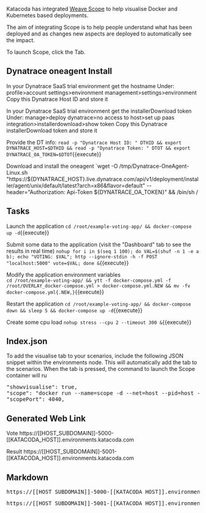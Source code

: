 Katacoda has integrated [Weave Scope](https://weave.works/scope) to help visualise Docker and Kubernetes based deployments.

The aim of integrating Scope is to help people understand what has been deployed and as changes new aspects are deployed to automatically see the impact.

To launch Scope, click the Tab.

## Dynatrace oneagent Install
In your Dynatrace SaaS trial environment get the hostname
Under: profile>account settings>environment management>settings>environment
Copy this Dynatrace Host ID and store it

In your Dynatrace SaaS trial environment get the installerDownload token
Under: manage>deploy dynatrace>no access to host>set up paas integration>installerdownload>show token
Copy this Dynatrace installerDownload token and store it

Provide the DT info:
`read -p "Dynatrace Host ID: " DTHID && export DYNATRACE_HOST=$DTHID && read -p "Dynatrace Token: " DTOT && export DYNATRACE_OA_TOKEN=$DTOT`{{execute}}

Download and install the oneagent
`wget -O /tmp/Dynatrace-OneAgent-Linux.sh "https://${DYNATRACE_HOST}.live.dynatrace.com/api/v1/deployment/installer/agent/unix/default/latest?arch=x86&flavor=default" --header="Authorization: Api-Token ${DYNATRACE_OA_TOKEN}" && /bin/sh /



## Tasks

Launch the application 
`cd /root/example-voting-app/ && docker-compose up -d`{{execute}}

Submit some data to the application (visit the "Dashboard" tab to see the results in real time) 
`nohup for i in $(seq 1 100); do VAL=$(shuf -n 1 -e a b); echo "VOTING: $VAL"; http --ignore-stdin -h -f POST "localhost:5000" vote=$VAL; done &`{{execute}}

Modify the application environment variables  
`cd /root/example-voting-app/ && ytt -f docker-compose.yml -f /root/OVERLAY_docker-compose.yml > docker-compose.yml.NEW && mv -fv docker-compose.yml{.NEW,}`{{execute}}

Restart the application 
`cd /root/example-voting-app/ && docker-compose down && sleep 5 && docker-compose up -d`{{execute}}

Create some cpu load 
`nohup stress --cpu 2 --timeout 300 &`{{execute}}



## Index.json

To add the visualise tab to your scenarios, include the following JSON snippet within the environments node. This will automatically add the tab to the scenarios. When the tab is pressed, the command to launch the Scope container will ru

<pre class="file">
"showvisualise": true,
"scope": "docker run --name=scope -d --net=host --pid=host --privileged -v /var/run/docker.sock:/var/run/docker.sock:rw weaveworks/scope:1.9.1 --probe.docker=true",
"scopePort": 4040,
</pre>


## Generated Web Link

Vote
https://[[HOST_SUBDOMAIN]]-5000-[[KATACODA_HOST]].environments.katacoda.com

Result
https://[[HOST_SUBDOMAIN]]-5001-[[KATACODA_HOST]].environments.katacoda.com


## Markdown

<pre>https://[[HOST_SUBDOMAIN]]-5000-[[KATACODA_HOST]].environments.katacoda.com</pre>

<pre>https://[[HOST_SUBDOMAIN]]-5001-[[KATACODA_HOST]].environments.katacoda.com</pre>


